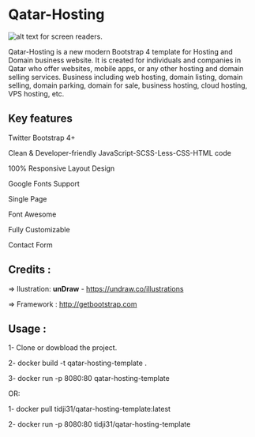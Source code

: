 # Qatar-Hosting

![alt text for screen readers](/images/qatar-dream-2022-3-3.gif "Qatar-Hosting").


Qatar-Hosting is a new modern Bootstrap 4 template for Hosting and Domain business website. It is created for individuals and companies in Qatar who offer websites, mobile apps, or any other hosting and domain selling services. Business including web hosting, domain listing, domain selling, domain parking, domain for sale, business hosting, cloud hosting, VPS hosting, etc.

Key features
-------------
Twitter Bootstrap 4+

Clean & Developer-friendly JavaScript-SCSS-Less-CSS-HTML code

100% Responsive Layout Design 

Google Fonts Support

Single Page

Font Awesome 

Fully Customizable

Contact Form


Credits :
-------
=> Ilustration: **unDraw** - https://undraw.co/illustrations 

=> Framework : http://getbootstrap.com



Usage :
-------
1- Clone or dowbload the project.

2- docker build -t qatar-hosting-template .

3- docker run -p 8080:80 qatar-hosting-template

OR:

1- docker pull tidji31/qatar-hosting-template:latest

2- docker run -p 8080:80 tidji31/qatar-hosting-template

